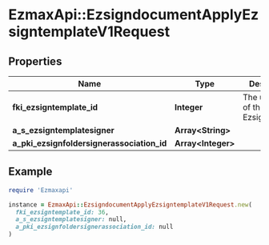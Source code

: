 # EzmaxApi::EzsigndocumentApplyEzsigntemplateV1Request

## Properties

| Name | Type | Description | Notes |
| ---- | ---- | ----------- | ----- |
| **fki_ezsigntemplate_id** | **Integer** | The unique ID of the Ezsigntemplate |  |
| **a_s_ezsigntemplatesigner** | **Array&lt;String&gt;** |  |  |
| **a_pki_ezsignfoldersignerassociation_id** | **Array&lt;Integer&gt;** |  |  |

## Example

```ruby
require 'Ezmaxapi'

instance = EzmaxApi::EzsigndocumentApplyEzsigntemplateV1Request.new(
  fki_ezsigntemplate_id: 36,
  a_s_ezsigntemplatesigner: null,
  a_pki_ezsignfoldersignerassociation_id: null
)
```

